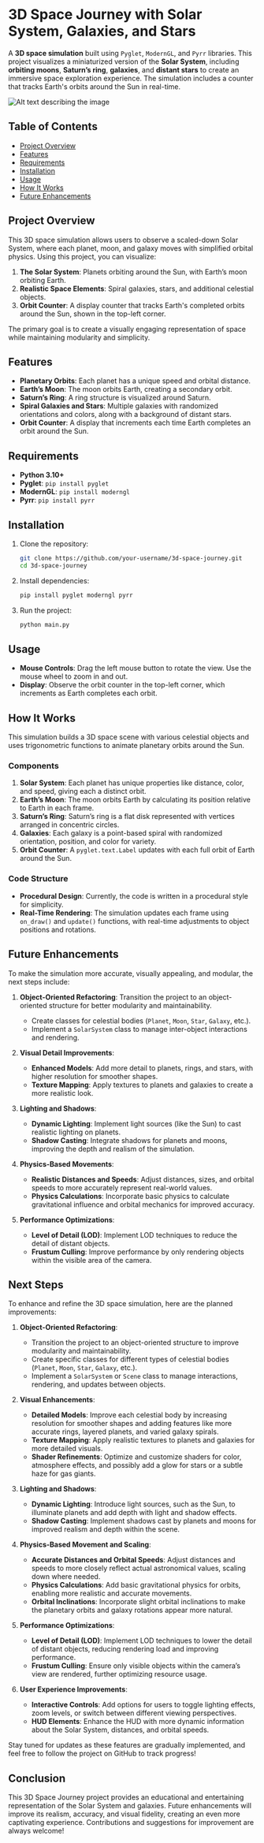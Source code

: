 # 3D Space Journey with Solar System, Galaxies, and Stars

A **3D space simulation** built using `Pyglet`, `ModernGL`, and `Pyrr` libraries. This project visualizes a miniaturized version of the **Solar System**, including **orbiting moons**, **Saturn’s ring**, **galaxies**, and **distant stars** to create an immersive space exploration experience. The simulation includes a counter that tracks Earth's orbits around the Sun in real-time.



![Alt text describing the image](/current_layout/Test/pic1.png)
## Table of Contents

- [Project Overview](#project-overview)
- [Features](#features)
- [Requirements](#requirements)
- [Installation](#installation)
- [Usage](#usage)
- [How It Works](#how-it-works)
- [Future Enhancements](#future-enhancements)

## Project Overview

This 3D space simulation allows users to observe a scaled-down Solar System, where each planet, moon, and galaxy moves with simplified orbital physics. Using this project, you can visualize:

1. **The Solar System**: Planets orbiting around the Sun, with Earth’s moon orbiting Earth.
2. **Realistic Space Elements**: Spiral galaxies, stars, and additional celestial objects.
3. **Orbit Counter**: A display counter that tracks Earth's completed orbits around the Sun, shown in the top-left corner.

The primary goal is to create a visually engaging representation of space while maintaining modularity and simplicity.

## Features

- **Planetary Orbits**: Each planet has a unique speed and orbital distance.
- **Earth’s Moon**: The moon orbits Earth, creating a secondary orbit.
- **Saturn’s Ring**: A ring structure is visualized around Saturn.
- **Spiral Galaxies and Stars**: Multiple galaxies with randomized orientations and colors, along with a background of distant stars.
- **Orbit Counter**: A display that increments each time Earth completes an orbit around the Sun.

## Requirements

- **Python 3.10+**
- **Pyglet**: `pip install pyglet`
- **ModernGL**: `pip install moderngl`
- **Pyrr**: `pip install pyrr`

## Installation

1. Clone the repository:

    ```bash
    git clone https://github.com/your-username/3d-space-journey.git
    cd 3d-space-journey
    ```

2. Install dependencies:

    ```bash
    pip install pyglet moderngl pyrr
    ```

3. Run the project:

    ```bash
    python main.py
    ```

## Usage

- **Mouse Controls**: Drag the left mouse button to rotate the view. Use the mouse wheel to zoom in and out.
- **Display**: Observe the orbit counter in the top-left corner, which increments as Earth completes each orbit.

## How It Works

This simulation builds a 3D space scene with various celestial objects and uses trigonometric functions to animate planetary orbits around the Sun.

### Components

1. **Solar System**: Each planet has unique properties like distance, color, and speed, giving each a distinct orbit.
2. **Earth’s Moon**: The moon orbits Earth by calculating its position relative to Earth in each frame.
3. **Saturn’s Ring**: Saturn’s ring is a flat disk represented with vertices arranged in concentric circles.
4. **Galaxies**: Each galaxy is a point-based spiral with randomized orientation, position, and color for variety.
5. **Orbit Counter**: A `pyglet.text.Label` updates with each full orbit of Earth around the Sun.

### Code Structure

- **Procedural Design**: Currently, the code is written in a procedural style for simplicity.
- **Real-Time Rendering**: The simulation updates each frame using `on_draw()` and `update()` functions, with real-time adjustments to object positions and rotations.

## Future Enhancements

To make the simulation more accurate, visually appealing, and modular, the next steps include:

1. **Object-Oriented Refactoring**: Transition the project to an object-oriented structure for better modularity and maintainability.
    - Create classes for celestial bodies (`Planet`, `Moon`, `Star`, `Galaxy`, etc.).
    - Implement a `SolarSystem` class to manage inter-object interactions and rendering.
  
2. **Visual Detail Improvements**:
    - **Enhanced Models**: Add more detail to planets, rings, and stars, with higher resolution for smoother shapes.
    - **Texture Mapping**: Apply textures to planets and galaxies to create a more realistic look.
  
3. **Lighting and Shadows**:
    - **Dynamic Lighting**: Implement light sources (like the Sun) to cast realistic lighting on planets.
    - **Shadow Casting**: Integrate shadows for planets and moons, improving the depth and realism of the simulation.

4. **Physics-Based Movements**:
    - **Realistic Distances and Speeds**: Adjust distances, sizes, and orbital speeds to more accurately represent real-world values.
    - **Physics Calculations**: Incorporate basic physics to calculate gravitational influence and orbital mechanics for improved accuracy.

5. **Performance Optimizations**:
    - **Level of Detail (LOD)**: Implement LOD techniques to reduce the detail of distant objects.
    - **Frustum Culling**: Improve performance by only rendering objects within the visible area of the camera.
## Next Steps

To enhance and refine the 3D space simulation, here are the planned improvements:

1. **Object-Oriented Refactoring**: 
   - Transition the project to an object-oriented structure to improve modularity and maintainability.
   - Create specific classes for different types of celestial bodies (`Planet`, `Moon`, `Star`, `Galaxy`, etc.).
   - Implement a `SolarSystem` or `Scene` class to manage interactions, rendering, and updates between objects.

2. **Visual Enhancements**:
   - **Detailed Models**: Improve each celestial body by increasing resolution for smoother shapes and adding features like more accurate rings, layered planets, and varied galaxy spirals.
   - **Texture Mapping**: Apply realistic textures to planets and galaxies for more detailed visuals.
   - **Shader Refinements**: Optimize and customize shaders for color, atmosphere effects, and possibly add a glow for stars or a subtle haze for gas giants.

3. **Lighting and Shadows**:
   - **Dynamic Lighting**: Introduce light sources, such as the Sun, to illuminate planets and add depth with light and shadow effects.
   - **Shadow Casting**: Implement shadows cast by planets and moons for improved realism and depth within the scene.

4. **Physics-Based Movement and Scaling**:
   - **Accurate Distances and Orbital Speeds**: Adjust distances and speeds to more closely reflect actual astronomical values, scaling down where needed.
   - **Physics Calculations**: Add basic gravitational physics for orbits, enabling more realistic and accurate movements.
   - **Orbital Inclinations**: Incorporate slight orbital inclinations to make the planetary orbits and galaxy rotations appear more natural.

5. **Performance Optimizations**:
   - **Level of Detail (LOD)**: Implement LOD techniques to lower the detail of distant objects, reducing rendering load and improving performance.
   - **Frustum Culling**: Ensure only visible objects within the camera’s view are rendered, further optimizing resource usage.

6. **User Experience Improvements**:
   - **Interactive Controls**: Add options for users to toggle lighting effects, zoom levels, or switch between different viewing perspectives.
   - **HUD Elements**: Enhance the HUD with more dynamic information about the Solar System, distances, and orbital speeds.

Stay tuned for updates as these features are gradually implemented, and feel free to follow the project on GitHub to track progress!

## Conclusion

This 3D Space Journey project provides an educational and entertaining representation of the Solar System and galaxies. Future enhancements will improve its realism, accuracy, and visual fidelity, creating an even more captivating experience. Contributions and suggestions for improvement are always welcome!
